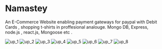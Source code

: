 # Namastey

An E-Commerce Website enabling payment gateways for paypal with Debit Cards , shopping t-shirts in proffesional analouge.
Mongo DB, Express, node.js , react.js, Mongoose etc . 


![up_1](https://user-images.githubusercontent.com/72963525/129492178-cfd9d3b0-9a03-48e3-aa88-2dd5c546a77d.png)
![up_2](https://user-images.githubusercontent.com/72963525/129492213-917c2bae-957a-4b0b-b986-3163f0a7c40b.png)
![up_3](https://user-images.githubusercontent.com/72963525/129492238-25200c0c-1754-4f78-8ce0-396d0f99ca83.png)
![up_4](https://user-images.githubusercontent.com/72963525/129492251-c2ee8121-08c4-43ef-84ea-bc4405eb1e55.png)
![up_5](https://user-images.githubusercontent.com/72963525/129492266-5e24a464-e776-413a-aa1e-14dcfe8eac12.png)
![up_6](https://user-images.githubusercontent.com/72963525/129492290-1068411f-3a41-4ada-92ac-c3e8f95cb1c2.png)
![up_7](https://user-images.githubusercontent.com/72963525/129492309-02567f1b-ec8c-4033-8dbe-599ba1235fa3.png)
![up_8](https://user-images.githubusercontent.com/72963525/129492321-feb38492-00f2-4014-b783-b48a5f2d4389.png)





